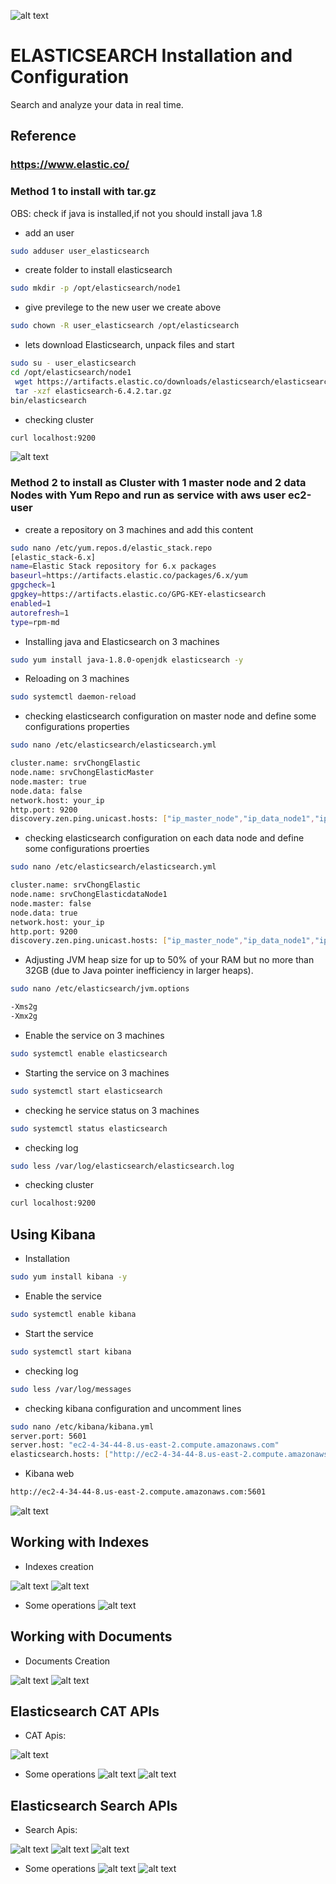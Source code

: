 

![alt text](https://achong.blob.core.windows.net/gitimages/elastic_stack.PNG)

# ELASTICSEARCH Installation and Configuration
Search and analyze your data in real time.

## Reference 
###  https://www.elastic.co/


### Method 1 to install with tar.gz

OBS: check if java is installed,if not you should install java 1.8

* add an user
```bash
sudo adduser user_elasticsearch
```

* create folder to install elasticsearch
```bash
sudo mkdir -p /opt/elasticsearch/node1 
```

* give previlege to the new user we create above
```bash
sudo chown -R user_elasticsearch /opt/elasticsearch
```

* lets download Elasticsearch, unpack files and start 
```bash
sudo su - user_elasticsearch
cd /opt/elasticsearch/node1
 wget https://artifacts.elastic.co/downloads/elasticsearch/elasticsearch-6.4.2.tar.gz
 tar -xzf elasticsearch-6.4.2.tar.gz
bin/elasticsearch
```

* checking cluster
```bash
curl localhost:9200
```
![alt text](https://achong.blob.core.windows.net/gitimages/elastic_install.PNG)


### Method 2 to install as Cluster with 1 master node and 2 data Nodes with Yum Repo and run as service with aws user ec2-user

* create a repository on 3 machines and add this content
```bash
sudo nano /etc/yum.repos.d/elastic_stack.repo
[elastic_stack-6.x]
name=Elastic Stack repository for 6.x packages
baseurl=https://artifacts.elastic.co/packages/6.x/yum
gpgcheck=1
gpgkey=https://artifacts.elastic.co/GPG-KEY-elasticsearch
enabled=1
autorefresh=1
type=rpm-md
```

* Installing java and Elasticsearch on 3 machines
```bash
sudo yum install java-1.8.0-openjdk elasticsearch -y
```

* Reloading on 3 machines
```bash
sudo systemctl daemon-reload
```

* checking elasticsearch configuration on master node and define some configurations properties
```bash
sudo nano /etc/elasticsearch/elasticsearch.yml

cluster.name: srvChongElastic
node.name: srvChongElasticMaster
node.master: true
node.data: false
network.host: your_ip
http.port: 9200
discovery.zen.ping.unicast.hosts: ["ip_master_node","ip_data_node1","ip_data_node2"]

```

* checking elasticsearch configuration on each data node and define some configurations proerties
```bash
sudo nano /etc/elasticsearch/elasticsearch.yml

cluster.name: srvChongElastic
node.name: srvChongElasticdataNode1
node.master: false
node.data: true
network.host: your_ip
http.port: 9200
discovery.zen.ping.unicast.hosts: ["ip_master_node","ip_data_node1","ip_data_node2"]

```

* Adjusting JVM heap size for up to 50% of your RAM but no more than 32GB (due to Java pointer inefficiency in larger heaps).
```bash
sudo nano /etc/elasticsearch/jvm.options

-Xms2g
-Xmx2g
```


* Enable the service on 3 machines
```bash
sudo systemctl enable elasticsearch
```

* Starting the service on 3 machines
```bash
sudo systemctl start elasticsearch
```

* checking he service status on 3 machines
```bash
sudo systemctl status elasticsearch
```

* checking log
```bash
sudo less /var/log/elasticsearch/elasticsearch.log
```

* checking cluster
```bash
curl localhost:9200
```

## Using Kibana

* Installation
```bash
sudo yum install kibana -y
```

* Enable the service
```bash
sudo systemctl enable kibana
```

* Start the service
```bash
sudo systemctl start kibana
```

* checking log
```bash
sudo less /var/log/messages
```

* checking kibana configuration and uncomment lines
```bash
sudo nano /etc/kibana/kibana.yml
server.port: 5601
server.host: "ec2-4-34-44-8.us-east-2.compute.amazonaws.com"
elasticsearch.hosts: ["http://ec2-4-34-44-8.us-east-2.compute.amazonaws.com:9200"]
```

* Kibana web
```bash
http://ec2-4-34-44-8.us-east-2.compute.amazonaws.com:5601
```
![alt text](https://achong.blob.core.windows.net/gitimages/kibana.PNG)


## Working with Indexes

* Indexes creation

![alt text](https://achong.blob.core.windows.net/gitimages/indexes.PNG)
![alt text](https://achong.blob.core.windows.net/gitimages/index_template.PNG)

* Some operations
![alt text](https://achong.blob.core.windows.net/gitimages/indexe_operation.PNG)

## Working with Documents

* Documents Creation

![alt text](https://achong.blob.core.windows.net/gitimages/documents.PNG)
![alt text](https://achong.blob.core.windows.net/gitimages/documents1.PNG)


## Elasticsearch CAT APIs

* CAT Apis:

![alt text](https://achong.blob.core.windows.net/gitimages/cat.PNG)


* Some operations
![alt text](https://achong.blob.core.windows.net/gitimages/cat_list_Apis.PNG)
![alt text](https://achong.blob.core.windows.net/gitimages/cat_allocation.PNG)


## Elasticsearch Search APIs

* Search Apis:

![alt text](https://achong.blob.core.windows.net/gitimages/search_api.PNG)
![alt text](https://achong.blob.core.windows.net/gitimages/search_query_dsl_api.PNG)
![alt text](https://achong.blob.core.windows.net/gitimages/search_query_context_api.PNG)



* Some operations
![alt text]()
![alt text]()

